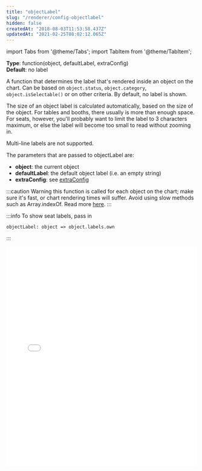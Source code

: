 ```yaml
---
title: "objectLabel"
slug: "/renderer/config-objectlabel"
hidden: false
createdAt: "2018-08-03T11:53:58.437Z"
updatedAt: "2021-02-25T08:02:12.065Z"
---
```


import Tabs from '@theme/Tabs';
import TabItem from '@theme/TabItem';

**Type**: function(object, defaultLabel, extraConfig)  
**Default**: no label  

A function that determines the label that's rendered inside an object on the chart. Can be based on `object.status`, `object.category`, `object.isSelectable()` or on other criteria. 
By default, no label is shown.

The size of an object label is calculated automatically, based on the size of the object. For tables and booths, there usually is more than enough space. For seats, however, you'll probably want to limit the label to 3 characters maximum, or else the label will become too small to read without zooming in.

Multi-line labels are not supported.

The parameters that are passed to objectLabel are:

* **object**: the current object
* **defaultLabel**: the default object label (i.e. an empty string)
* **extraConfig**: see [extraConfig](/docs/renderer/config-extraconfig) 

:::caution Warning
this function is called for each object on the chart; make sure it's fast, or chart rendering times will suffer. Avoid using slow methods such as Array.indexOf. Read more [here](http://support.seats.io/integrating-seats-io/performance-tips-for-renderer-callbacks).
:::



:::info 
To show seat labels, pass in

```
objectLabel: object => object.labels.own
```
:::



<iframe width="100%" height="580" src="//jsfiddle.net/seatsio/q6w0t3va/embedded/js,html,result/" allowfullscreen="allowfullscreen" frameborder="0"></iframe>

